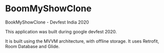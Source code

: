 # BoomMyShowClone
BookMyShowClone - Devfest India 2020

This application was built during google devfest 2020.

It is built using the MVVM architecture, with offline storage. It uses Retrofit, Room Database and Glide.

